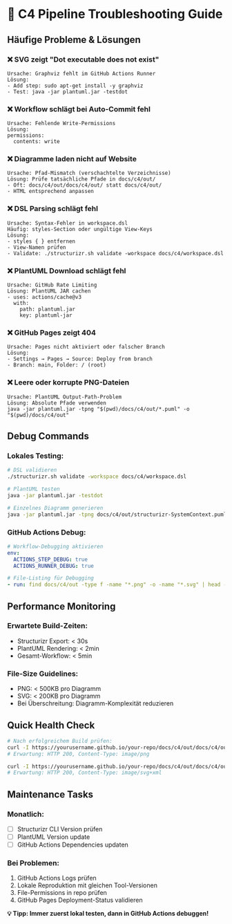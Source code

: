 # 🔧 C4 Pipeline Troubleshooting Guide

## **Häufige Probleme & Lösungen**

### ❌ **SVG zeigt "Dot executable does not exist"**
```
Ursache: Graphviz fehlt im GitHub Actions Runner
Lösung: 
- Add step: sudo apt-get install -y graphviz
- Test: java -jar plantuml.jar -testdot
```

### ❌ **Workflow schlägt bei Auto-Commit fehl**
```
Ursache: Fehlende Write-Permissions
Lösung:
permissions:
  contents: write
```

### ❌ **Diagramme laden nicht auf Website**
```
Ursache: Pfad-Mismatch (verschachtelte Verzeichnisse)
Lösung: Prüfe tatsächliche Pfade in docs/c4/out/
- Oft: docs/c4/out/docs/c4/out/ statt docs/c4/out/
- HTML entsprechend anpassen
```

### ❌ **DSL Parsing schlägt fehl**
```
Ursache: Syntax-Fehler in workspace.dsl
Häufig: styles-Section oder ungültige View-Keys
Lösung: 
- styles { } entfernen
- View-Namen prüfen
- Validate: ./structurizr.sh validate -workspace docs/c4/workspace.dsl
```

### ❌ **PlantUML Download schlägt fehl**
```
Ursache: GitHub Rate Limiting
Lösung: PlantUML JAR cachen
- uses: actions/cache@v3
  with:
    path: plantuml.jar
    key: plantuml-jar
```

### ❌ **GitHub Pages zeigt 404**
```
Ursache: Pages nicht aktiviert oder falscher Branch
Lösung:
- Settings → Pages → Source: Deploy from branch
- Branch: main, Folder: / (root)
```

### ❌ **Leere oder korrupte PNG-Dateien**
```
Ursache: PlantUML Output-Path-Problem
Lösung: Absolute Pfade verwenden
java -jar plantuml.jar -tpng "$(pwd)/docs/c4/out/*.puml" -o "$(pwd)/docs/c4/out"
```

## **Debug Commands**

### Lokales Testing:
```bash
# DSL validieren
./structurizr.sh validate -workspace docs/c4/workspace.dsl

# PlantUML testen
java -jar plantuml.jar -testdot

# Einzelnes Diagramm generieren
java -jar plantuml.jar -tpng docs/c4/out/structurizr-SystemContext.puml
```

### GitHub Actions Debug:
```yaml
# Workflow-Debugging aktivieren
env:
  ACTIONS_STEP_DEBUG: true
  ACTIONS_RUNNER_DEBUG: true

# File-Listing für Debugging
- run: find docs/c4/out -type f -name "*.png" -o -name "*.svg" | head -20
```

## **Performance Monitoring**

### Erwartete Build-Zeiten:
- Structurizr Export: < 30s
- PlantUML Rendering: < 2min
- Gesamt-Workflow: < 5min

### File-Size Guidelines:
- PNG: < 500KB pro Diagramm
- SVG: < 200KB pro Diagramm
- Bei Überschreitung: Diagramm-Komplexität reduzieren

## **Quick Health Check**

```bash
# Nach erfolgreichem Build prüfen:
curl -I https://yourusername.github.io/your-repo/docs/c4/out/docs/c4/out/structurizr-SystemContext.png
# Erwartung: HTTP 200, Content-Type: image/png

curl -I https://yourusername.github.io/your-repo/docs/c4/out/docs/c4/out/structurizr-SystemContext.svg  
# Erwartung: HTTP 200, Content-Type: image/svg+xml
```

## **Maintenance Tasks**

### Monatlich:
- [ ] Structurizr CLI Version prüfen
- [ ] PlantUML Version update
- [ ] GitHub Actions Dependencies updaten

### Bei Problemen:
1. GitHub Actions Logs prüfen
2. Lokale Reproduktion mit gleichen Tool-Versionen
3. File-Permissions in repo prüfen
4. GitHub Pages Deployment-Status validieren

**💡 Tipp: Immer zuerst lokal testen, dann in GitHub Actions debuggen!**
